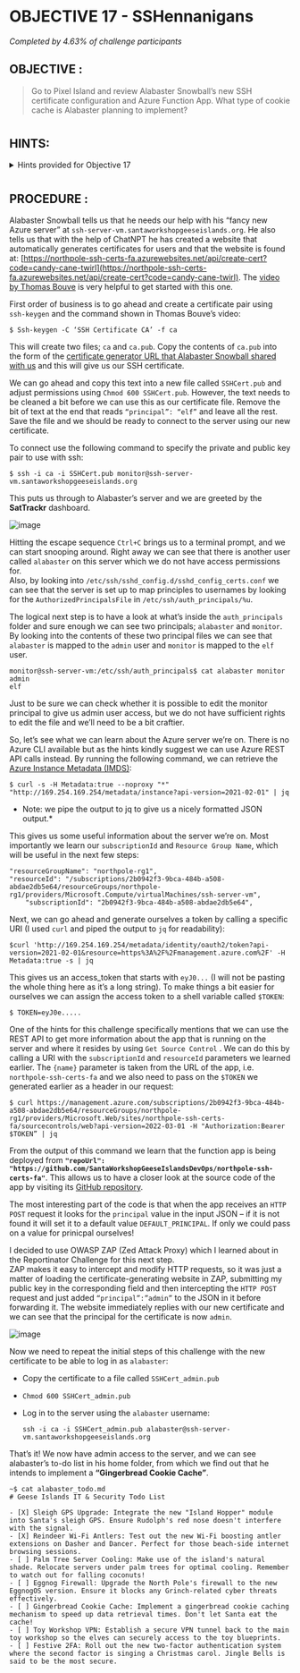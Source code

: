 # OBJECTIVE 17 - SSHennanigans #
_Completed by 4.63% of challenge participants_
## OBJECTIVE : ##
>Go to Pixel Island and review Alabaster Snowball’s new SSH certificate configuration and Azure Function App.  What type of cookie cache is Alabaster planning to implement?
#  

## HINTS: ##
<details>
  <summary>Hints provided for Objective 17</summary>
  
>-	Azure CLI tools aren't always available, but if you're on an Azure VM you can always use the [Azure REST API](https://learn.microsoft.com/en-us/entra/identity/managed-identities-azure-resources/how-to-use-vm-token) instead.
>-	The [get-source-control](https://learn.microsoft.com/en-us/rest/api/appservice/web-apps/get-source-control?view=rest-appservice-2022-03-01) Azure REST API endpoint provides details about where an Azure Web App or Function App is deployed from.
>-	Check out Thomas Bouve's [talk and demo](https://www.youtube.com/watch?v=4S0Rniyidt4) to learn all about how you can upgrade your SSH server configuration to leverage SSH certificates.
</details>

#  

## PROCEDURE : ##

Alabaster Snowball tells us that he needs our help with his “fancy new Azure server” at ``ssh-server-vm.santaworkshopgeeseislands.org``.  He also tells us that with the help of ChatNPT he has created a website that automatically generates certificates for users and that the website is found at: [https://northpole-ssh-certs-fa.azurewebsites.net/api/create-cert?code=candy-cane-twirl](https://northpole-ssh-certs-fa.azurewebsites.net/api/create-cert?code=candy-cane-twirl).  The [video by Thomas Bouve](https://www.youtube.com/watch?v=4S0Rniyidt4) is very helpful to get started with this one.

First order of business is to go ahead and create a certificate pair using `ssh-keygen` and the command shown in Thomas Bouve’s video:
```console
$ Ssh-keygen -C ‘SSH Certificate CA’ -f ca
```

This will create two files; `ca` and `ca.pub`. Copy the contents of `ca.pub` into the form of the [certificate generator URL that Alabaster Snowball shared with us](https://northpole-ssh-certs-fa.azurewebsites.net/api/create-cert?code=candy-cane-twirl) and this will give us our SSH certificate.

We can go ahead and copy this text into a new file called `SSHCert.pub` and adjust permissions using `Chmod 600 SSHCert.pub`.  However, the text needs to be cleaned a bit before we can use this as our certificate file.  Remove the bit of text at the end that reads `“principal”: “elf”` and leave all the rest.  Save the file and we should be ready to connect to the server using our new certificate.

To connect use the following command to specify the private and public key pair to use with ssh:
```console
$ ssh -i ca -i SSHCert.pub monitor@ssh-server-vm.santaworkshopgeeseislands.org 
```

This puts us through to Alabaster’s server and we are greeted by the **SatTrackr** dashboard. 

![image](https://github.com/beta-j/SANS-Holiday-Hack-Challenge-2023/assets/60655500/c2389d1c-729b-4d99-b44d-bb6958ec6c99)


Hitting the escape sequence `Ctrl+C` brings us to a terminal prompt, and we can start snooping around.  Right away we can see that there is another user called `alabaster` on this server which we do not have access permissions for.  
Also, by looking into `/etc/ssh/sshd_config.d/sshd_config_certs.conf` we can see that the server is set up to map principles to usernames by looking for the `AuthorizedPrincipalsFile` in `/etc/ssh/auth_principals/%u`.

The logical next step is to have a look at what’s inside the `auth_principals` folder and sure enough we can see two principals; `alabaster` and `monitor`.  By looking into the contents of these two principal files we can see that `alabaster` is mapped to the `admin` user and `monitor` is mapped to the `elf` user.
```console
monitor@ssh-server-vm:/etc/ssh/auth_principals$ cat alabaster monitor 
admin
elf
```

Just to be sure we can check whether it is possible to edit the monitor principal to give us admin user access, but we do not have sufficient rights to edit the file and we’ll need to be a bit craftier.

So, let’s see what we can learn about the Azure server we’re on.  There is no Azure CLI available but as the hints kindly suggest we can use Azure REST API calls instead. By running the following command, we can retrieve the [Azure Instance Metadata (IMDS)](https://learn.microsoft.com/en-us/azure/virtual-machines/instance-metadata-service?tabs=linux):
```console
$ curl -s -H Metadata:true --noproxy "*" "http://169.254.169.254/metadata/instance?api-version=2021-02-01" | jq
```
*    Note: we pipe the output to jq to give us a nicely formatted JSON output.*

This gives us some useful information about the server we’re on.  Most importantly we learn our `subscriptionId` and `Resource Group Name`, which will be useful in the next few steps:
```console
"resourceGroupName": "northpole-rg1",   
"resourceId": "/subscriptions/2b0942f3-9bca-484b-a508-abdae2db5e64/resourceGroups/northpole-rg1/providers/Microsoft.Compute/virtualMachines/ssh-server-vm",   
    "subscriptionId": "2b0942f3-9bca-484b-a508-abdae2db5e64",
```

Next, we can go ahead and generate ourselves a token by calling a specific URI (I used `curl` and piped the output to `jq` for readability):
```console
$curl 'http://169.254.169.254/metadata/identity/oauth2/token?api-version=2021-02-01&resource=https%3A%2F%2Fmanagement.azure.com%2F' -H Metadata:true -s | jq
```

This gives us an access_token that starts with `eyJ0...` (I will not be pasting the whole thing here as it’s a long string).  To make things a bit easier for ourselves we can assign the access token to a shell variable called `$TOKEN`:
```console
$ TOKEN=eyJ0e.....
```

One of the hints for this challenge specifically mentions that we can use the REST API to get more information about the app that is running on the server and where it resides by using `Get Source Control` .  We can do this by calling a URI with the `subscriptionId` and `resourceId` parameters we learned earlier.  The `{name}` parameter is taken from the URL of the app, i.e. `northpole-ssh-certs-fa` and we also need to pass on the `$TOKEN` we generated earlier as a header in our request:
```console
$ curl https://management.azure.com/subscriptions/2b0942f3-9bca-484b-a508-abdae2db5e64/resourceGroups/northpole-rg1/providers/Microsoft.Web/sites/northpole-ssh-certs-fa/sourcecontrols/web?api-version=2022-03-01 -H "Authorization:Bearer $TOKEN” | jq 
```

From the output of this command we learn that the function app is being deployed from **`"repoUrl": "https://github.com/SantaWorkshopGeeseIslandsDevOps/northpole-ssh-certs-fa"`**. This allows us to have a closer look at the source code of the app by visiting its [GitHub repository](https://github.com/SantaWorkshopGeeseIslandsDevOps/northpole-ssh-certs-fa).  

The most interesting part of the code is that when the app receives an `HTTP POST` request it looks for the `principal` value in the input JSON – if it is not found it will set it to a default value `DEFAULT_PRINCIPAL`.  If only we could pass on a value for prinicpal ourselves!

I decided to use OWASP ZAP (Zed Attack Proxy) which I learned about in the Reportinator Challenge for this next step.  
ZAP makes it easy to intercept and modify HTTP requests, so it was just a matter of loading the certificate-generating website in ZAP, submitting my public key in the corresponding field and then intercepting the `HTTP POST` request and just added `“principal”:”admin”` to the JSON in it before forwarding it.  The website immediately replies with our new certificate and we can see that the principal for the certificate is now `admin`.

![image](https://github.com/beta-j/SANS-Holiday-Hack-Challenge-2023/assets/60655500/286e5959-fa67-4789-853c-ba072ae8060e)


Now we need to repeat the initial steps of this challenge with the new certificate to be able to log in as `alabaster`:
-	Copy the certificate to a file called `SSHCert_admin.pub`
-	`Chmod 600 SSHCert_admin.pub`
-	Log in to the server using the `alabaster` username:
  
    ``ssh -i ca -i SSHCert_admin.pub alabaster@ssh-server-vm.santaworkshopgeeseislands.org``
 	
That’s it! We now have admin access to the server, and we can see alabaster’s to-do list in his home folder, from which we find out that he intends to implement a **“Gingerbread Cookie Cache”**.

```console
~$ cat alabaster_todo.md 
# Geese Islands IT & Security Todo List

- [X] Sleigh GPS Upgrade: Integrate the new "Island Hopper" module into Santa's sleigh GPS. Ensure Rudolph's red nose doesn't interfere with the signal.
- [X] Reindeer Wi-Fi Antlers: Test out the new Wi-Fi boosting antler extensions on Dasher and Dancer. Perfect for those beach-side internet browsing sessions.
- [ ] Palm Tree Server Cooling: Make use of the island's natural shade. Relocate servers under palm trees for optimal cooling. Remember to watch out for falling coconuts!
- [ ] Eggnog Firewall: Upgrade the North Pole's firewall to the new EggnogOS version. Ensure it blocks any Grinch-related cyber threats effectively.
- [ ] Gingerbread Cookie Cache: Implement a gingerbread cookie caching mechanism to speed up data retrieval times. Don't let Santa eat the cache!
- [ ] Toy Workshop VPN: Establish a secure VPN tunnel back to the main toy workshop so the elves can securely access to the toy blueprints.
- [ ] Festive 2FA: Roll out the new two-factor authentication system where the second factor is singing a Christmas carol. Jingle Bells is said to be the most secure.
```
